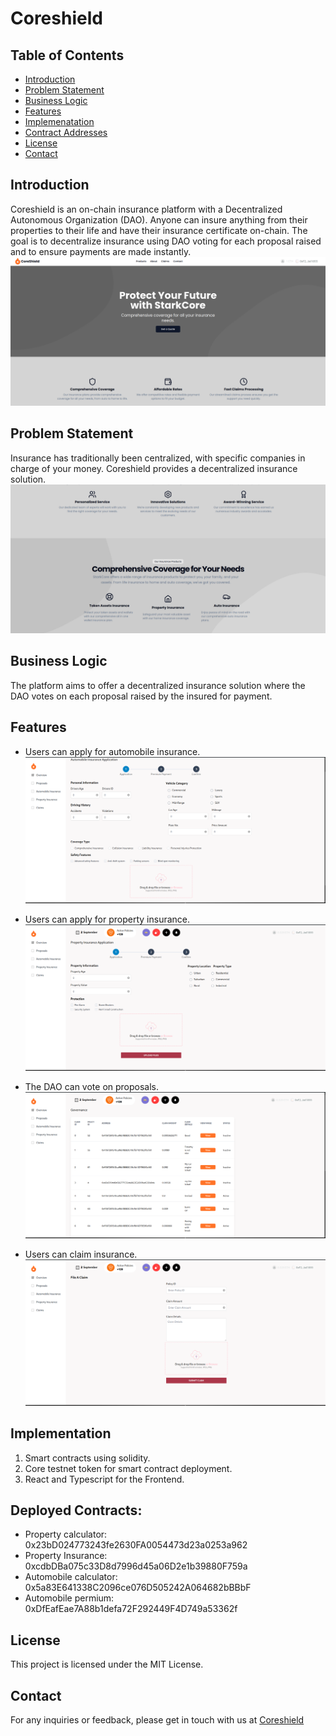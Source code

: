 # Coreshield

## Table of Contents
- [Introduction](#introduction)
- [Problem Statement](#problem-statement)
- [Business Logic](#business-logic)
- [Features](#features)
- [Implemenatation](#implemenatation)
- [Contract Addresses](#usage)
- [License](#license)
- [Contact](#contact)

## Introduction
Coreshield is an on-chain insurance platform with a Decentralized Autonomous Organization (DAO). Anyone can insure anything from their properties to their life and have their insurance certificate on-chain. The goal is to decentralize insurance using DAO voting for each proposal raised and to ensure payments are made instantly.
![Landing Page](https://github.com/okste1234/CoreSure-Shield/blob/main/images/landing_page.png)

## Problem Statement
Insurance has traditionally been centralized, with specific companies in charge of your money. Coreshield provides a decentralized insurance solution.
![Problem Statement](https://github.com/okste1234/CoreSure-Shield/blob/main/images/landing_page2.png)

## Business Logic
The platform aims to offer a decentralized insurance solution where the DAO votes on each proposal raised by the insured for payment.

## Features
- Users can apply for automobile insurance.
![auto_insurance](https://github.com/okste1234/CoreSure-Shield/blob/main/images/auto_insurance.png)

- Users can apply for property insurance.
![property_insurance](https://github.com/okste1234/CoreSure-Shield/blob/main/images/property_insurance.png)

- The DAO can vote on proposals.
![Proposals](https://github.com/okste1234/CoreSure-Shield/blob/main/images/proposals.png)

- Users can claim insurance.
![Claims](https://github.com/okste1234/CoreSure-Shield/blob/main/images/claims.png)

## Implementation
1. Smart contracts using solidity.
2. Core testnet token for smart contract deployment.
3. React and Typescript for the Frontend.

## Deployed Contracts:
- Property calculator: 0x23bD024773243fe2630FA0054473d23a0253a962
- Property Insurance: 0xcdbDBa075c33D8d7996d45a06D2e1b39880F759a
- Automobile calculator: 0x5a83E641338C2096ce076D505242A064682bBBbF 
- Automobile  permium: 0xDfEafEae7A88b1defa72F292449F4D749a53362f

## License
This project is licensed under the MIT License.

## Contact
For any inquiries or feedback, please get in touch with us at [Coreshield](https://github.com/okste1234/CoreSure-Shield)
